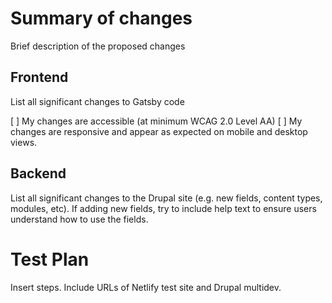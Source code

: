 # Summary of changes
Brief description of the proposed changes

## Frontend
List all significant changes to Gatsby code

[ ] My changes are accessible (at minimum WCAG 2.0 Level AA)
[ ] My changes are responsive and appear as expected on mobile and desktop views.

## Backend
List all significant changes to the Drupal site (e.g. new fields, content types, modules, etc). If adding new fields, try to include help text to ensure users understand how to use the fields.

# Test Plan

Insert steps. Include URLs of Netlify test site and Drupal multidev.